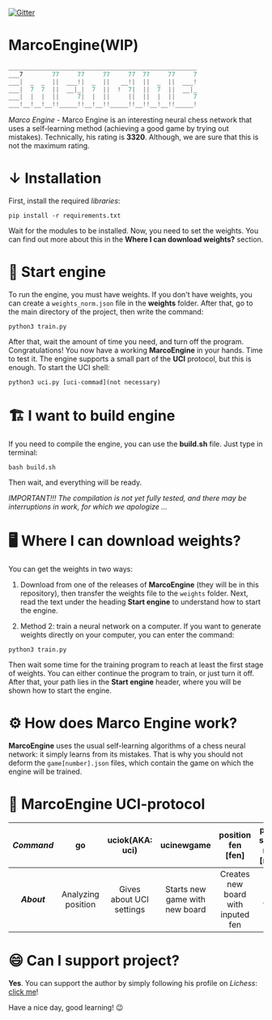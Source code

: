 [![Gitter](https://badges.gitter.im/DroidGame/DroidGame3D.svg)](https://gitter.im/WennMarcoRTX/MarcoEngine?utm_source=badge&utm_medium=badge&utm_campaign=pr-badge&utm_content=body_badge) 

# MarcoEngine(WIP)


```python
____________________________________________________
___7        77     77     77     77  77     77     7
___|  _  _  ||  ___!|  _  ||   __!|  ||  _  ||  ___!
___|  7  7  ||  __|_|  7  ||  !  7|  ||  7  ||  __|_
___|  |  |  ||     7|  |  ||     ||  ||  |  ||     7
___!__!__!__!!_____!!__!__!!_____!!__!!__!__!!_____!
```                                              

    


*Marco Engine* - Marco Engine is an interesting neural chess network that uses a self-learning method (achieving a good game by trying out mistakes). Technically, his rating is **3320**. Although, we are sure that this is not the maximum rating.


# ↓ Installation

First, install the required *libraries*:

```
pip install -r requirements.txt
```

Wait for the modules to be installed. Now, you need to set the weights. You can find out more about this in the __Where I can download weights?__ section.

# 🚗 Start engine

To run the engine, you must have weights. If you don't have weights, you can create a `weights_norm.json` file in the __weights__ folder. After that, go to the main directory of the project, then write the command:

```
python3 train.py
```

After that, wait the amount of time you need, and turn off the program. Congratulations! You now have a working __MarcoEngine__ in your hands. Time to test it. The engine supports a small part of the __UCI__ protocol, but this is enough. To start the UCI shell:

```
python3 uci.py [uci-commad](not necessary)
```
# 🏗️ I want to build engine
If you need to compile the engine, you can use the __build.sh__ file. Just type in terminal:

```
bash build.sh
```

Then wait, and everything will be ready.

*IMPORTANT!!! The compilation is not yet fully tested, and there may be interruptions in work, for which we apologize ...*

# 🖥️ Where I can download weights?
You can get the weights in two ways: 
1. Download from one of the releases of __MarcoEngine__ (they will be in this repository), then transfer the weights file to the `weights` folder. Next, read the text under the heading __Start engine__ to understand how to start the engine. 

2. Method 2: train a neural network on a computer. If you want to generate weights directly on your computer, you can enter the command:

```
python3 train.py
```

Then wait some time for the training program to reach at least the first stage of weights. You can either continue the program to train, or just turn it off. After that, your path lies in the __Start engine__ header, where you will be shown how to start the engine.

# ⚙️ How does Marco Engine work?

__MarcoEngine__ uses the usual self-learning algorithms of a chess neural network: it simply learns from its mistakes. That is why you should not deform the `game[number].json` files, which contain the game on which the engine will be trained.

# 📝 MarcoEngine UCI-protocol
| ***Command*** | go | uciok(AKA: uci) | ucinewgame | position fen [fen] | position startpos moves [moves] | isready | quit |
| :---: | :---: | :---: | :---: | :---: | :---: | :---: | :---: |
| ***About*** | Analyzing position | Gives about UCI settings | Starts new game with new board | Creates new board with inputed fen | Sets moves to new board | Hey! MEngine, you ready? | Exit from MarcoEngine |


# 😄 Can I support project?

__Yes__. You can support the author by simply following his profile on *Lichess*: [click me](https://lichess.org/@/ProshkaKartoshka)!

Have a nice day, good learning! 😉
